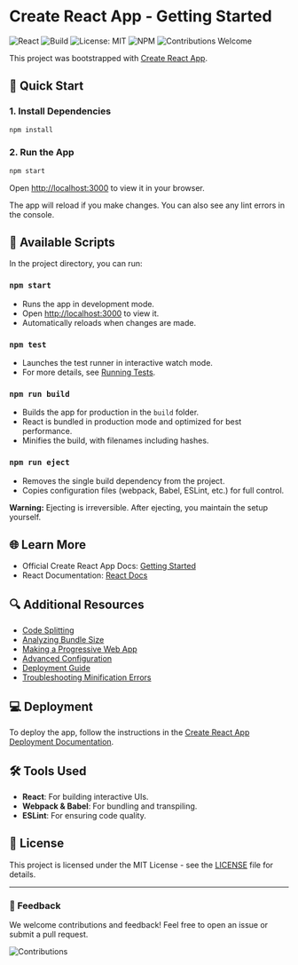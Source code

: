 # Create React App - Getting Started
![React](https://img.shields.io/badge/React-v17.0.2-blue) ![Build](https://img.shields.io/badge/build-passing-brightgreen) ![License: MIT](https://img.shields.io/badge/License-MIT-yellow.svg) ![NPM](https://img.shields.io/npm/v/npm) ![Contributions Welcome](https://img.shields.io/badge/contributions-welcome-orange.svg)


This project was bootstrapped with [Create React App](https://github.com/facebook/create-react-app).

## 🚀 Quick Start

### 1. Install Dependencies
```bash
npm install
```

### 2. Run the App
```bash
npm start
```
Open [http://localhost:3000](http://localhost:3000) to view it in your browser.

The app will reload if you make changes. You can also see any lint errors in the console.

## 📜 Available Scripts

In the project directory, you can run:

### `npm start`
- Runs the app in development mode.
- Open [http://localhost:3000](http://localhost:3000) to view it.
- Automatically reloads when changes are made.

### `npm test`
- Launches the test runner in interactive watch mode.
- For more details, see [Running Tests](https://facebook.github.io/create-react-app/docs/running-tests).

### `npm run build`
- Builds the app for production in the `build` folder.
- React is bundled in production mode and optimized for best performance.
- Minifies the build, with filenames including hashes.

### `npm run eject`
- Removes the single build dependency from the project.
- Copies configuration files (webpack, Babel, ESLint, etc.) for full control.

**Warning:** Ejecting is irreversible. After ejecting, you maintain the setup yourself.

## 🌐 Learn More

- Official Create React App Docs: [Getting Started](https://facebook.github.io/create-react-app/docs/getting-started)
- React Documentation: [React Docs](https://reactjs.org/)

## 🔍 Additional Resources

- [Code Splitting](https://facebook.github.io/create-react-app/docs/code-splitting)
- [Analyzing Bundle Size](https://facebook.github.io/create-react-app/docs/analyzing-the-bundle-size)
- [Making a Progressive Web App](https://facebook.github.io/create-react-app/docs/making-a-progressive-web-app)
- [Advanced Configuration](https://facebook.github.io/create-react-app/docs/advanced-configuration)
- [Deployment Guide](https://facebook.github.io/create-react-app/docs/deployment)
- [Troubleshooting Minification Errors](https://facebook.github.io/create-react-app/docs/troubleshooting#npm-run-build-fails-to-minify)

## 💻 Deployment

To deploy the app, follow the instructions in the [Create React App Deployment Documentation](https://facebook.github.io/create-react-app/docs/deployment).

## 🛠 Tools Used

- **React**: For building interactive UIs.
- **Webpack & Babel**: For bundling and transpiling.
- **ESLint**: For ensuring code quality.

## 📝 License

This project is licensed under the MIT License - see the [LICENSE](LICENSE) file for details.

---

### 💬 Feedback
We welcome contributions and feedback! Feel free to open an issue or submit a pull request.  

![Contributions](https://forthebadge.com/images/badges/built-with-love.svg)  
